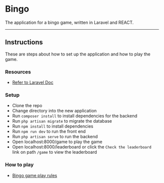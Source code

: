 # Bingo

The application for a bingo game, written in Laravel and REACT.

---

## Instructions

These are steps about how to set up the application and how to play the game.

### Resources

- [Refer to Laravel Doc](https://laravel.com/docs/9.x/starter-kits#breeze-and-inertia)

### Setup

- Clone the repo
- Change directory into the new application
- Run `composer install` to install dependencies for the backend
- Run `php artisan migrate` to migrate the database
- Run `npm install` to install dependencies
- Run `npm run dev` to run the front end
- Run `php artisan serve` to run the backend
- Open localhost:8000/game to play the game
- Open localhost:8000/leaderboard or click the `Check the leaderboard` link on path `/game` to view the leaderboard

### How to play

- [Bingo game play rules](https://www.wikihow.com/Play-Bingo)
